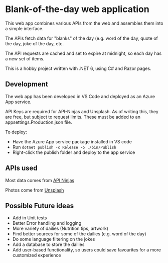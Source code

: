 # Blank-of-the-day web application

This web app combines various APIs from the web and assembles them into a simple interface. 

The APIs fetch data for "blanks" of the day (e.g. word of the day, quote of the day, joke of the day, etc.

The API requests are cached and set to expire at midnight, so each day has a new set of items. 

This is a hobby project written with .NET 6, using C# and Razor pages. 


## Development

The web app has been developed in VS Code and deployed as an Azure App service. 

API Keys are required for API-Ninjas and Unsplash. As of writing this, they are free, but subject to request limits. These must be added to an appsettings.Production.json file.

To deploy:
- Have the Azure App service package installed in VS code
- Run `dotnet publish -c Release -o ./bin/Publish`
- Right-click the publish folder and deploy to the app service



## APIs used

Most data comes from [API Ninjas](https://api-ninjas.com/)

Photos come from [Unsplash](https://api-ninjas.com/)

## Possible Future ideas
- Add in Unit tests
- Better Error handling and logging
- More variety of dailies (Nutrition tips, artwork)
- Find better sources for some of the dailies (e.g. word of the day)
- Do some language filtering on the jokes
- Add a database to store the dailies
- Add user-based functionality, so users could save favourites for a more customized experience
